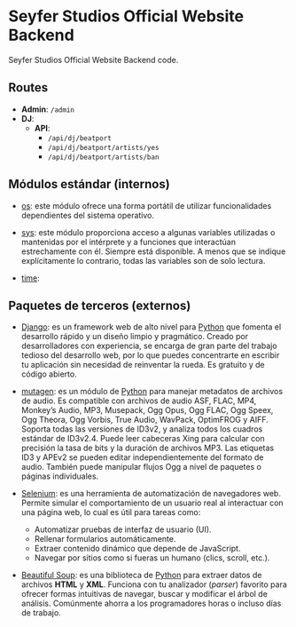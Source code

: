 # Seyfer Studios Official Website Backend

Seyfer Studios Official Website Backend code.

## Routes

<!-- - **Index**: `/` -->

- **Admin**: `/admin`
- **DJ**:
  - **API**:
    - `/api/dj/beatport`
    - `/api/dj/beatport/artists/yes`
    - `/api/dj/beatport/artists/ban`

## Módulos estándar (internos)

- [os](https://docs.python.org/3/library/os.html): este módulo ofrece una forma portátil de utilizar funcionalidades dependientes del sistema operativo.

- [sys](https://docs.python.org/3/library/sys.html): este módulo proporciona acceso a algunas variables utilizadas o mantenidas por el intérprete y a funciones que interactúan estrechamente con él. Siempre está disponible. A menos que se indique explícitamente lo contrario, todas las variables son de solo lectura.

- [time](https://docs.python.org/3/library/time.html):

## Paquetes de terceros (externos)

- [Django](https://www.djangoproject.com/): es un framework web de alto nivel para [Python](https://www.python.org/) que fomenta el desarrollo rápido y un diseño limpio y pragmático. Creado por desarrolladores con experiencia, se encarga de gran parte del trabajo tedioso del desarrollo web, por lo que puedes concentrarte en escribir tu aplicación sin necesidad de reinventar la rueda. Es gratuito y de código abierto.

- [mutagen](https://mutagen.readthedocs.io/en/latest/): es un módulo de [Python](https://www.python.org/) para manejar metadatos de archivos de audio. Es compatible con archivos de audio ASF, FLAC, MP4, Monkey’s Audio, MP3, Musepack, Ogg Opus, Ogg FLAC, Ogg Speex, Ogg Theora, Ogg Vorbis, True Audio, WavPack, OptimFROG y AIFF. Soporta todas las versiones de ID3v2, y analiza todos los cuadros estándar de ID3v2.4. Puede leer cabeceras Xing para calcular con precisión la tasa de bits y la duración de archivos MP3. Las etiquetas ID3 y APEv2 se pueden editar independientemente del formato de audio. También puede manipular flujos Ogg a nivel de paquetes o páginas individuales.

- [Selenium](https://www.selenium.dev/): es una herramienta de automatización de navegadores web. Permite simular el comportamiento de un usuario real al interactuar con una página web, lo cual es útil para tareas como:

  - Automatizar pruebas de interfaz de usuario (UI).
  - Rellenar formularios automáticamente.
  - Extraer contenido dinámico que depende de JavaScript.
  - Navegar por sitios como si fueras un humano (clics, scroll, etc.).

- [Beautiful Soup](https://www.crummy.com/software/BeautifulSoup/bs4/doc/): es una biblioteca de [Python](https://www.python.org/) para extraer datos de archivos **HTML** y **XML**. Funciona con tu analizador (_parser_) favorito para ofrecer formas intuitivas de navegar, buscar y modificar el árbol de análisis. Comúnmente ahorra a los programadores horas o incluso días de trabajo.
